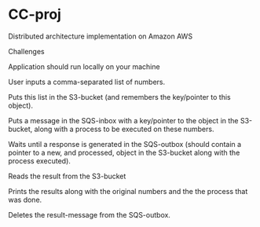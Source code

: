 # CC-proj
Distributed architecture implementation on Amazon AWS

Challenges

Application should run locally on your machine

User inputs a comma-separated list of numbers.

Puts this list in the S3-bucket (and remembers the key/pointer to this object).

Puts a message in the SQS-inbox with a key/pointer to the object in the S3-bucket, along with a process to be executed on these numbers.

Waits until a response is generated in the SQS-outbox (should contain a pointer to a new, and processed, object in the S3-bucket along with the process executed).

Reads the result from the S3-bucket

Prints the results along with the original numbers and the the process that was done.

Deletes the result-message from the SQS-outbox.
